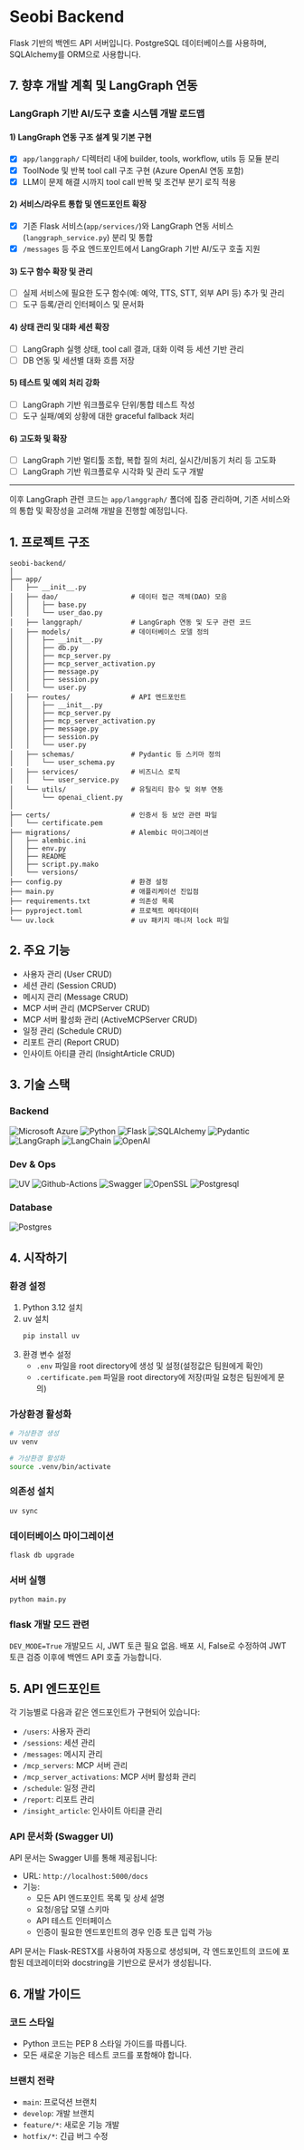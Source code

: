 # Seobi Backend

Flask 기반의 백엔드 API 서버입니다. PostgreSQL 데이터베이스를 사용하며, SQLAlchemy를 ORM으로 사용합니다.

## 7. 향후 개발 계획 및 LangGraph 연동

### LangGraph 기반 AI/도구 호출 시스템 개발 로드맵

#### 1) LangGraph 연동 구조 설계 및 기본 구현

- [x] `app/langgraph/` 디렉터리 내에 builder, tools, workflow, utils 등 모듈 분리
- [x] ToolNode 및 반복 tool call 구조 구현 (Azure OpenAI 연동 포함)
- [x] LLM이 문제 해결 시까지 tool call 반복 및 조건부 분기 로직 적용

#### 2) 서비스/라우트 통합 및 엔드포인트 확장

- [x] 기존 Flask 서비스(`app/services/`)와 LangGraph 연동 서비스(`langgraph_service.py`) 분리 및 통합
- [x] `/messages` 등 주요 엔드포인트에서 LangGraph 기반 AI/도구 호출 지원

#### 3) 도구 함수 확장 및 관리

- [ ] 실제 서비스에 필요한 도구 함수(예: 예약, TTS, STT, 외부 API 등) 추가 및 관리
- [ ] 도구 등록/관리 인터페이스 및 문서화

#### 4) 상태 관리 및 대화 세션 확장

- [ ] LangGraph 실행 상태, tool call 결과, 대화 이력 등 세션 기반 관리
- [ ] DB 연동 및 세션별 대화 흐름 저장

#### 5) 테스트 및 예외 처리 강화

- [ ] LangGraph 기반 워크플로우 단위/통합 테스트 작성
- [ ] 도구 실패/예외 상황에 대한 graceful fallback 처리

#### 6) 고도화 및 확장

- [ ] LangGraph 기반 멀티툴 조합, 복합 질의 처리, 실시간/비동기 처리 등 고도화
- [ ] LangGraph 기반 워크플로우 시각화 및 관리 도구 개발

---

이후 LangGraph 관련 코드는 `app/langgraph/` 폴더에 집중 관리하며, 기존 서비스와의 통합 및 확장성을 고려해 개발을 진행할 예정입니다.

## 1. 프로젝트 구조

```
seobi-backend/
│
├── app/
│   ├── __init__.py
│   ├── dao/                  # 데이터 접근 객체(DAO) 모음
│   │   ├── base.py
│   │   └── user_dao.py
│   ├── langgraph/            # LangGraph 연동 및 도구 관련 코드
│   ├── models/               # 데이터베이스 모델 정의
│   │   ├── __init__.py
│   │   ├── db.py
│   │   ├── mcp_server.py
│   │   ├── mcp_server_activation.py
│   │   ├── message.py
│   │   ├── session.py
│   │   └── user.py
│   ├── routes/               # API 엔드포인트
│   │   ├── __init__.py
│   │   ├── mcp_server.py
│   │   ├── mcp_server_activation.py
│   │   ├── message.py
│   │   ├── session.py
│   │   └── user.py
│   ├── schemas/              # Pydantic 등 스키마 정의
│   │   └── user_schema.py
│   ├── services/             # 비즈니스 로직
│   │   └── user_service.py
│   └── utils/                # 유틸리티 함수 및 외부 연동
│       └── openai_client.py
│
├── certs/                    # 인증서 등 보안 관련 파일
│   └── certificate.pem
├── migrations/               # Alembic 마이그레이션
│   ├── alembic.ini
│   ├── env.py
│   ├── README
│   ├── script.py.mako
│   └── versions/
├── config.py                 # 환경 설정
├── main.py                   # 애플리케이션 진입점
├── requirements.txt          # 의존성 목록
├── pyproject.toml            # 프로젝트 메타데이터
└── uv.lock                   # uv 패키지 매니저 lock 파일
```

## 2. 주요 기능

- 사용자 관리 (User CRUD)
- 세션 관리 (Session CRUD)
- 메시지 관리 (Message CRUD)
- MCP 서버 관리 (MCPServer CRUD)
- MCP 서버 활성화 관리 (ActiveMCPServer CRUD)
- 일정 관리 (Schedule CRUD)
- 리포트 관리 (Report CRUD)
- 인사이트 아티클 관리 (InsightArticle CRUD)

## 3. 기술 스택

### Backend

![Microsoft Azure](https://img.shields.io/badge/azure-%230072C6.svg?style=for-the-badge&logo=msazure&logoColor=white)
![Python](https://img.shields.io/badge/python-3670A0?style=for-the-badge&logo=python&logoColor=ffdd54)
![Flask](https://img.shields.io/badge/flask-%23000.svg?style=for-the-badge&logo=flask&logoColor=white)
![SQLAlchemy](https://img.shields.io/badge/SQLAlchemy-D71F00.svg?style=for-the-badge&logo=SQLAlchemy&logoColor=white)
![Pydantic](https://img.shields.io/badge/Pydantic-E92063.svg?style=for-the-badge&logo=Pydantic&logoColor=white)
![LangGraph](https://img.shields.io/badge/LangGraph-1C3C3C.svg?style=for-the-badge&logo=LangGraph&logoColor=white)
![LangChain](https://img.shields.io/badge/LangChain-1C3C3C.svg?style=for-the-badge&logo=LangChain&logoColor=white)
![OpenAI](https://img.shields.io/badge/OpenAI-412991.svg?style=for-the-badge&logo=OpenAI&logoColor=white)

### Dev & Ops

![UV](https://img.shields.io/badge/uv-DE5FE9.svg?style=for-the-badge&logo=uv&logoColor=white)
![Github-Actions](https://img.shields.io/badge/GitHub%20Actions-2088FF.svg?style=for-the-badge&logo=GitHub-Actions&logoColor=white)
![Swagger](https://img.shields.io/badge/Swagger-85EA2D.svg?style=for-the-badge&logo=Swagger&logoColor=black)
![OpenSSL](https://img.shields.io/badge/OpenSSL-721412.svg?style=for-the-badge&logo=OpenSSL&logoColor=white)
![Postgresql](https://img.shields.io/badge/PostgreSQL-4169E1.svg?style=for-the-badge&logo=PostgreSQL&logoColor=white)

### Database

![Postgres](https://img.shields.io/badge/postgres-%23316192.svg?style=for-the-badge&logo=postgresql&logoColor=white)

## 4. 시작하기

### 환경 설정

1. Python 3.12 설치
2. uv 설치
   ```bash
   pip install uv
   ```
3. 환경 변수 설정
   - `.env` 파일을 root directory에 생성 및 설정(설정값은 팀원에게 확인)
   - `.certificate.pem` 파일을 root directory에 저장(파일 요청은 팀원에게 문의)

### 가상환경 활성화

```bash
# 가상환경 생성
uv venv

# 가상환경 활성화
source .venv/bin/activate
```

### 의존성 설치

```bash
uv sync
```

### 데이터베이스 마이그레이션

```bash
flask db upgrade
```

### 서버 실행

```bash
python main.py
```

### flask 개발 모드 관련

`DEV_MODE=True`
개발모드 시, JWT 토큰 필요 없음. 배포 시, False로 수정하여 JWT 토큰 검증 이후에 백엔드 API 호출 가능합니다.

## 5. API 엔드포인트

각 기능별로 다음과 같은 엔드포인트가 구현되어 있습니다:

- `/users`: 사용자 관리
- `/sessions`: 세션 관리
- `/messages`: 메시지 관리
- `/mcp_servers`: MCP 서버 관리
- `/mcp_server_activations`: MCP 서버 활성화 관리
- `/schedule`: 일정 관리
- `/report`: 리포트 관리
- `/insight_article`: 인사이트 아티클 관리

### API 문서화 (Swagger UI)

API 문서는 Swagger UI를 통해 제공됩니다:

- URL: `http://localhost:5000/docs`
- 기능:
  - 모든 API 엔드포인트 목록 및 상세 설명
  - 요청/응답 모델 스키마
  - API 테스트 인터페이스
  - 인증이 필요한 엔드포인트의 경우 인증 토큰 입력 가능

API 문서는 Flask-RESTX를 사용하여 자동으로 생성되며, 각 엔드포인트의 코드에 포함된 데코레이터와 docstring을 기반으로 문서가 생성됩니다.

## 6. 개발 가이드

### 코드 스타일

- Python 코드는 PEP 8 스타일 가이드를 따릅니다.
- 모든 새로운 기능은 테스트 코드를 포함해야 합니다.

### 브랜치 전략

- `main`: 프로덕션 브랜치
- `develop`: 개발 브랜치
- `feature/*`: 새로운 기능 개발
- `hotfix/*`: 긴급 버그 수정

